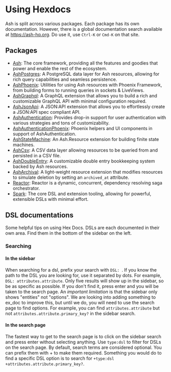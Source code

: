 # Using Hexdocs

Ash is split across various packages. Each package has its own documentation. However, there is a global documentation search available at https://ash-hq.org. Do use it, use `Ctrl-K` or `Cmd-K` on that site.

## Packages

- [Ash](https://hexdocs.pm/ash): The core framework, providing all the features and goodies that power and enable the rest of the ecosystem.
- [AshPostgres](https://hexdocs.pm/ash_postgres): A PostgreSQL data layer for Ash resources, allowing for rich query capabilities and seamless persistence.
- [AshPhoenix](https://hexdocs.pm/ash_phoenix): Utilities for using Ash resources with Phoenix Framework, from building forms to running queries in sockets & LiveViews.
- [AshGraphql](https://hexdocs.pm/ash_graphql): A GraphQL extension that allows you to build a rich and customizable GraphQL API with minimal configuration required.
- [AshJsonApi](https://hexdocs.pm/ash_json_api): A JSON:API extension that allows you to effortlessly create a JSON:API spec compliant API.
- [AshAuthentication](https://hexdocs.pm/ash_authentication): Provides drop-in support for user authentication with various strategies and tons of customizability.
- [AshAuthenticationPhoenix](https://hexdocs.pm/ash_authentication_phoenix): Phoenix helpers and UI components in support of AshAuthentication.
- [AshStateMachine](https://hexdocs.pm/ash_state_machine): An Ash.Resource extension for building finite state machines.
- [AshCsv](https://hexdocs.pm/ash_csv): A CSV data layer allowing resources to be queried from and persisted in a CSV file.
- [AshDoubleEntry](https://hexdocs.pm/ash_double_entry): A customizable double entry bookkeeping system backed by Ash resources.
- [AshArchival](https://hexdocs.pm/ash_archival): A light-weight resource extension that modifies resources to simulate deletion by setting an `archived_at` attribute.
- [Reactor](https://hexdocs.pm/reactor): Reactor is a dynamic, concurrent, dependency resolving saga orchestrator.
- [Spark](https://hexdocs.pm/spark): The core DSL and extension tooling, allowing for powerful, extensible DSLs with minimal effort.



## DSL documentations
Some helpful tips on using Hex Docs. DSLs are each documented in their own area. Find them in the bottom of the sidebar on the left.

### Searching

#### In the sidebar

When searching for a dsl, prefix your search with `DSL: `. If you know the path
to the DSL you are looking for, use it separated by dots. For example, `DSL: attributes.attribute`. Only five results will show up in the sidebar, so be as specific as possible. If you don't find it, press enter and you will be taken to the search page. An *important limitation* is that the sidebar only shows "entities" not "options". We are looking into adding something to ex_doc to improve this, but until we do, you will need to use the search page to find options. For example, you can find `attributes.attribute` but not `attributes.attribute.primary_key?` in the sidebar search.

#### In the search page

The fastest way to get to the search page is to click on the sidebar search and press enter without selecting anything. Use `type:dsl` to filter for DSLs on the search page. By default, search terms are considered optional. You can prefix them with + to make them required. Something you would do to find a specific DSL option is to search for `+type:dsl +attributes.attribute.primary_key?`.

